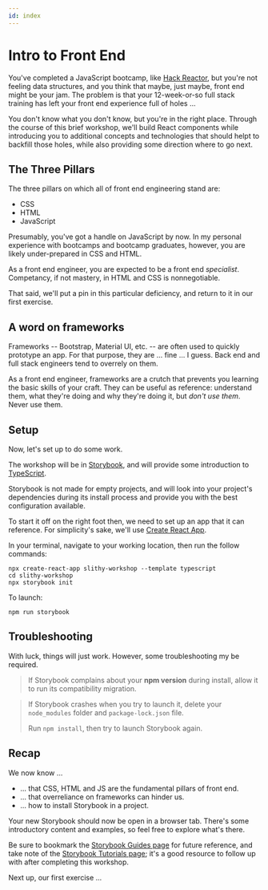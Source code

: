 ```yaml
---
id: index
---
```


# Intro to Front End

You've completed a JavaScript bootcamp, like [Hack Reactor](https://www.galvanize.com/explore-hack-reactor-coding-bootcamps/), but you're not feeling data structures, and you think that maybe, just maybe, front end might be your jam. The problem is that your 12-week-or-so full stack training has left your front end experience full of holes ...

You don't know what you don't know, but you're in the right place. Through the course of this brief workshop, we'll build React components while introducing you to additional concepts and technologies that should helpt to backfill those holes, while also providing some direction where to go next.

## The Three Pillars

The three pillars on which all of front end engineering stand are:

- CSS
- HTML
- JavaScript

Presumably, you've got a handle on JavaScript by now. In my personal experience with bootcamps and bootcamp graduates, however, you are likely under-prepared in CSS and HTML.

As a front end engineer, you are expected to be a front end _specialist_. Competancy, if not mastery, in HTML and CSS is nonnegotiable.

That said, we'll put a pin in this particular deficiency, and return to it in our first exercise.

## A word on frameworks

Frameworks -- Bootstrap, Material UI, etc. -- are often used to quickly prototype an app. For that purpose, they are ... fine ... I guess. Back end and full stack engineers tend to overrely on them.

As a front end engineer, frameworks are a crutch that prevents you learning the basic skills of your craft. They can be useful as reference: understand them, what they're doing and why they're doing it, but _don't use them_. Never use them.

## Setup

Now, let's set up to do some work.

The workshop will be in [Storybook](https://storybook.js.org/), and will provide some introduction to [TypeScript](https://www.typescriptlang.org/).

Storybook is not made for empty projects, and will look into your project's dependencies during its install process and provide you with the best configuration available.

To start it off on the right foot then, we need to set up an app that it can reference. For simplicity's sake, we'll use [Create React App](https://create-react-app.dev/).

In your terminal, navigate to your working location, then run the follow commands:

```text
npx create-react-app slithy-workshop --template typescript
cd slithy-workshop
npx storybook init
```

To launch:
```text
npm run storybook
```

## Troubleshooting

With luck, things will just work. However, some troubleshooting my be required.

> If Storybook complains about your **npm version** during install, allow it to run its compatibility migration.

> If Storybook crashes when you try to launch it, delete your `node_modules` folder and `package-lock.json` file.
> 
> Run `npm install`, then try to launch Storybook again.

## Recap

We now know ...

- ... that CSS, HTML and JS are the fundamental pillars of front end.
- ... that overreliance on frameworks can hinder us.
- ... how to install Storybook in a project.

Your new Storybook should now be open in a browser tab. There's some introductory content and examples, so feel free to explore what's there.

Be sure to bookmark the [Storybook Guides page](https://storybook.js.org/docs/react/get-started/install/) for future reference, and take note of the [Storybook Tutorials page](https://storybook.js.org/tutorials/); it's a good resource to follow up with after completing this workshop.

Next up, our first exercise ...
